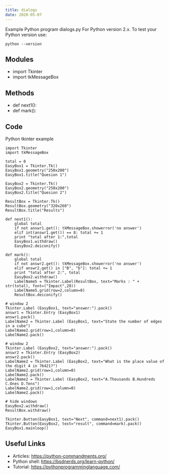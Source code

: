 ```yaml
---
title: dialogs
date: 2020-05-07
---
```

Example Python program dialogs.py
For Python version 2.x.
To test your Python version use:

    python --version

## Modules

* import Tkinter
* import tkMessageBox

## Methods

* def next1():
* def mark():

## Code

Python tkinter example

    import Tkinter
    import tkMessageBox
    
    total = 0
    EasyBox1 = Tkinter.Tk()
    EasyBox1.geometry("250x200")
    EasyBox1.title("Quesion 1")
    
    EasyBox2 = Tkinter.Tk()
    EasyBox2.geometry("250x200")
    EasyBox2.title("Quesion 2")
    
    ResultBox = Tkinter.Tk()
    ResultBox.geometry("320x260")
    ResultBox.title("Results")
    
    def next1():
        global total
        if not answr1.get(): tkMessageBox.showerror('no answer')
        elif int(answr1.get()) == 8: total += 1
        print "total after 1:",total
        EasyBox1.withdraw()
        EasyBox2.deiconify()
    
    def mark():
        global total
        if not answr2.get(): tkMessageBox.showerror('no answer')
        elif answr2.get() in ["B", "b"]: total += 1
        print "total after 2:", total
        EasyBox2.withdraw()
        LabelName5 = Tkinter.Label(ResultBox, text="Marks : " + str(total), font=("Impact",20))
        LabelName5.grid(row=2,column=0)
        ResultBox.deiconify()
    
    # window 2
    Tkinter.Label (EasyBox1, text="answer:").pack()
    answr1 = Tkinter.Entry (EasyBox1)
    answr1.pack()
    LabelName2 = Tkinter.Label (EasyBox1, text="State the number of edges in a cube")
    LabelName2.grid(row=1,column=0)
    LabelName2.pack()
    
    # window 2
    Tkinter.Label (EasyBox2, text="answer:").pack()
    answr2 = Tkinter.Entry (EasyBox2)
    answr2.pack()
    LabelName2 = Tkinter.Label (EasyBox2, text="What is the place value of the digit 4 in 76421?")
    LabelName2.grid(row=1,column=0)
    LabelName2.pack()
    LabelName2 = Tkinter.Label (EasyBox2, text="A.Thousands B.Hundreds C.Ones D.Tens")
    LabelName2.grid(row=1,column=0)
    LabelName2.pack()
    
    # hide windows
    EasyBox2.withdraw()
    ResultBox.withdraw()
    
    Tkinter.Button(EasyBox1, text="Next", command=next1).pack()
    Tkinter.Button(EasyBox2, text="result", command=mark).pack()
    EasyBox1.mainloop()
    

## Useful Links

- Articles: https://python-commandments.org/
- Python shell: https://bsdnerds.org/learn-python/
- Tutorial: https://pythonprogramminglanguage.com/
